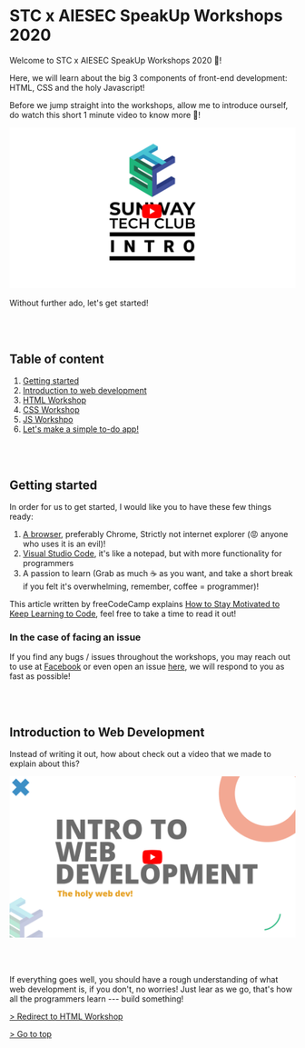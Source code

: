 # STC x AIESEC SpeakUp Workshops 2020

Welcome to STC x AIESEC SpeakUp Workshops 2020 🥳!

Here, we will learn about the big 3 components of front-end development: HTML, CSS and the holy Javascript!

Before we jump straight into the workshops, allow me to introduce ourself, do watch this short 1 minute video to know more 🎇!

[![intro video](/assets/banner.png)](https://www.youtube.com/watch?v=aBNvCoJP-ag)

Without further ado, let's get started!

<br>
<br>

## Table of content

1. [Getting started](#1)
2. [Introduction to web development](#2)
3. [HTML Workshop](/html)
4. [CSS Workshop](/css)
5. [JS Workshpo](/js)
6. [Let's make a simple to-do app!](/project)

<br>
<br>

## Getting started <a name="1"></a>

In order for us to get started, I would like you to have these few things ready:

1. [A browser](https://www.google.com/chrome/), preferably Chrome, Strictly not internet explorer (😡 anyone who uses it is an evil)!
2. [Visual Studio Code](https://code.visualstudio.com/download), it's like a notepad, but with more functionality for programmers
3. A passion to learn (Grab as much ☕ as you want, and take a short break if you felt it's overwhelming, remember, coffee = programmer)!

This article written by freeCodeCamp explains [How to Stay Motivated to Keep Learning to Code](https://www.freecodecamp.org/news/how-to-stay-motivated-to-keep-learning-to-code/), feel free to take a time to read it out!

### In the case of facing an issue

If you find any bugs / issues throughout the workshops, you may reach out to use at [Facebook](https://www.facebook.com/sunwaytechclub) or even open an issue [here](https://github.com/sunwaytechclub/STC-x-AIESEC-SpeakUp-Workshops-2020/issues), we will respond to you as fast as possible!

<br>
<br>

## Introduction to Web Development <a name="2"></a>

Instead of writing it out, how about check out a video that we made to explain about this?

[![intro to web dev video](/assets/intro.png)](https://youtu.be/1gzd1RQJiYE)

<br>
<br>

If everything goes well, you should have a rough understanding of what web development is, if you don't, no worries! Just lear as we go, that's how all the programmers learn --- build something!

[> Redirect to HTML Workshop](/html)

[> Go to top](/)
